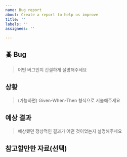 ```yaml
---
name: Bug report
about: Create a report to help us improve
title: ''
labels: ''
assignees: ''

---
```


## 🪲 Bug <!-- 어떤 버그인가요? -->

> 어떤 버그인지 간결하게 설명해주세요

## 상황 <!--어떤 상황에서 발생한 버그인가요? -->

> (가능하면) Given-When-Then 형식으로 서술해주세요

## 예상 결과

> 예상했던 정상적인 결과가 어떤 것이었는지 설명해주세요

## 참고할만한 자료(선택)
